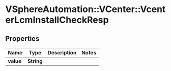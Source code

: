 # VSphereAutomation::VCenter::VcenterLcmInstallCheckResp

## Properties
Name | Type | Description | Notes
------------ | ------------- | ------------- | -------------
**value** | **String** |  | 


